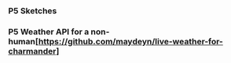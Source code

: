 ### P5 Sketches
### P5 Weather API for a non-human[https://github.com/maydeyn/live-weather-for-charmander]
